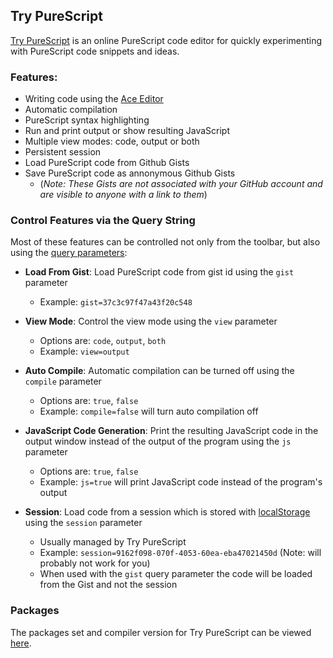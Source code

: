 Try PureScript
--------------

[Try PureScript](https://try.purescript.org) is an online PureScript code editor for quickly experimenting with PureScript code snippets and ideas.

### Features:

- Writing code using the [Ace Editor](http://ace.c9.io)
- Automatic compilation
- PureScript syntax highlighting
- Run and print output or show resulting JavaScript
- Multiple view modes: code, output or both
- Persistent session
- Load PureScript code from Github Gists
- Save PureScript code as annonymous Github Gists
    - (_Note: These Gists are not associated with your GitHub account and are visible to anyone with a link to them_)


### Control Features via the Query String

Most of these features can be controlled not only from the toolbar, but also using the [query parameters](https://en.wikipedia.org/wiki/Query_string):

- **Load From Gist**: Load PureScript code from gist id using the `gist` parameter
    - Example: `gist=37c3c97f47a43f20c548`

- **View Mode**: Control the view mode using the `view` parameter
    - Options are: `code`, `output`, `both`
    - Example: `view=output`

- **Auto Compile**: Automatic compilation can be turned off using the `compile` parameter
    - Options are: `true`, `false`
    - Example: `compile=false` will turn auto compilation off

- **JavaScript Code Generation**: Print the resulting JavaScript code in the output window instead of the output of the program using the `js` parameter
    - Options are: `true`, `false`
    - Example: `js=true` will print JavaScript code instead of the program's output

- **Session**: Load code from a session which is stored with [localStorage](https://developer.mozilla.org/en-US/docs/Web/API/Window/localStorage) using the `session` parameter
    - Usually managed by Try PureScript
    - Example: `session=9162f098-070f-4053-60ea-eba47021450d` (Note: will probably not work for you)
    - When used with the `gist` query parameter the code will be loaded from the Gist and not the session

### Packages

The packages set and compiler version for Try PureScript can be viewed [here](https://github.com/purescript/trypurescript/tree/master/staging/core/psc-package.json).